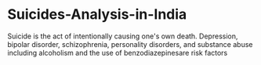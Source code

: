 # Suicides-Analysis-in-India
Suicide is the act of intentionally causing one's own death. Depression, bipolar disorder, schizophrenia, personality disorders, and substance abuse including alcoholism and the use of benzodiazepinesare risk factors
